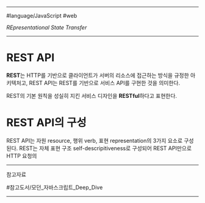 
---

#language/JavaScript #web 

_REpresentational State Transfer_

---

# REST API

**REST**는 HTTP를 기반으로 클라이언트가 서버의 리소스에 접근하는 방식을 규정한 아키텍처고, REST API는 REST를 기반으로 서비스 API를 구현한 것을 의미한다.

REST의 기본 원칙을 성실히 지킨 서비스 디자인을 **RESTful**하다고 표현한다.

# REST API의 구성

REST API는 자원 resource, 행위 verb, 표현 representation의 3가지 요소로 구성된다. REST는 자체 표현 구조 self-descripitiveness로 구성되어 REST API만으로 HTTP 요청의 

---

참고자료

#참고도서/모던_자바스크립트_Deep_Dive 

---